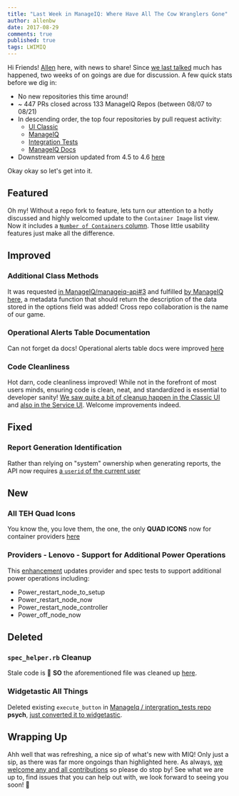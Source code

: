 ```yaml
---
title: "Last Week in ManageIQ: Where Have All The Cow Wranglers Gone"
author: allenbw
date: 2017-08-29
comments: true
published: true
tags: LWIMIQ
---
```

Hi Friends!  [Allen](https://github.com/allenbw) here, with news to share!
Since [we last talked](http://manageiq.org/blog/2017/08/back-to-basics/) much has happened, two weeks of on goings are due for discussion.
A few quick stats before we dig in:
* No new repositories this time around!
* ~ 447 PRs closed across 133 ManageIQ Repos (between 08/07 to 08/21)
* In descending order, the top four repositories by pull request activity:
    * [UI Classic](https://github.com/ManageIQ/manageiq-ui-classic)
    * [ManageIQ](https://github.com/ManageIQ/manageiq)
    * [Integration Tests](https://github.com/ManageIQ/integration_tests)
    * [ManageIQ Docs](https://github.com/ManageIQ/manageiq_docs)
* Downstream version updated from 4.5 to 4.6 [here](https://github.com/ManageIQ/manageiq_docs/pull/491)

Okay okay so let's get into it.
## Featured
Oh my! Without a repo fork to feature, lets turn our attention to a hotly discussed and highly welcomed update to the `Container Image` list view.
Now it includes a [`Number of Containers` column](https://github.com/ManageIQ/manageiq/pull/15741). Those little usability features just make all the difference.
## Improved
### Additional Class Methods
It was requested [in ManageIQ/manageiq-api#3](https://github.com/ManageIQ/manageiq-api/pull/3#discussion_r132476373) and fulfilled [by ManageIQ here](https://github.com/ManageIQ/manageiq/pull/15799), a metadata function that should return the description of the data stored in the options field was added!
Cross repo collaboration is the name of our game.
### Operational Alerts Table Documentation
Can not forget da docs!  Operational alerts table docs were improved [here](https://github.com/ManageIQ/manageiq_docs/pull/486)
### Code Cleanliness
Hot darn, code cleanliness improved! While not in the forefront of most users minds, ensuring code is clean, neat, and standardized is essential to developer sanity!
[We saw quite a bit of cleanup happen in the Classic UI](https://github.com/ManageIQ/manageiq-ui-classic/pull/2022) and [also in the Service UI](https://github.com/ManageIQ/manageiq-ui-service/pull/886).
Welcome improvements indeed.
## Fixed
### Report Generation Identification
Rather than relying on "system" ownership when generating reports, the API now requires [a `userid` of the current user](https://github.com/ManageIQ/manageiq-api/pull/30)
## New
### All TEH Quad Icons
You know the, you love them, the one, the only **QUAD ICONS** now for container providers [here](https://github.com/ManageIQ/manageiq-ui-classic/pull/1950)
### Providers - Lenovo - Support for Additional Power Operations
This [enhancement](https://github.com/ManageIQ/manageiq-providers-lenovo/pull/69) updates provider and spec tests to support additional power operations including:
* Power_restart_node_to_setup
* Power_restart_node_now
* Power_restart_node_controller
* Power_off_node_now

## Deleted
### `spec_helper.rb` Cleanup
Stale code is :no_good: **SO** the aforementioned file was cleaned up [here](https://github.com/ManageIQ/manageiq/pull/15853).
### Widgetastic All Things
Deleted existing `execute_button` in [ManageIq / intergration_tests repo](https://github.com/ManageIQ/integration_tests/) **psych**, [just converted it to widgetastic](https://github.com/ManageIQ/integration_tests/pull/5195).
## Wrapping Up
Ahh well that was refreshing, a nice sip of what's new with MIQ! Only just a sip, as there was far more ongoings than highlighted here.
As always, [we welcome any and all contributions](https://github.com/manageiq) so please do stop by!
See what we are up to, find issues that you can help out with, we look forward to seeing you soon! :bow:
